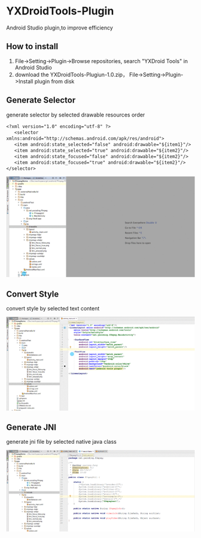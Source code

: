 # YXDroidTools-Plugin

Android Studio plugin,to improve efficiency
 
## How to install
1. File->Setting->Plugin->Browse repositories, search "YXDroid Tools" in Android Studio
2. download the YXDroidTools-Plugiun-1.0.zip， File->Setting->Plugin->Install plugin from disk

## Generate Selector
generate selector by selected drawable resources order
~~~
<?xml version="1.0" encoding="utf-8" ?>
   <selector xmlns:android="http://schemas.android.com/apk/res/android">
   <item android:state_selected="false" android:drawable="${item1}"/>
   <item android:state_selected="true" android:drawable="${item2}"/>
   <item android:state_focused="false" android:drawable="${item2}"/>
   <item android:state_focused="true" android:drawable="${item2}"/>
</selector>
~~~
![](https://github.com/yxdroid/YXDroidTools-Plugin/blob/master/selector.gif?raw=true)

## Convert Style
convert style by selected text content

![](https://github.com/yxdroid/YXDroidTools-Plugin/blob/master/style.gif?raw=true)

## Generate JNI
generate jni file by selected native java class

![](https://github.com/yxdroid/YXDroidTools-Plugin/blob/master/jni.gif?raw=true)

